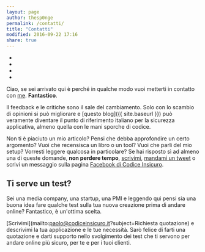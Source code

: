 ```yaml
---
layout: page
author: thesp0nge
permalink: /contatti/
title: "Contatti"
modified: 2016-09-22 17:16
share: true
---
```


<ul class="navbar-nav ml-auto">
<li class="nav-item">
<a target="_blank" class="nav-link" href="https://www.facebook.com/paoloperegoofficial/"><i class="fab fa-facebook-f"></i></a>
</li>
<li class="nav-item">
<a target="_blank"  class="nav-link" href="https://twitter.com/thesp0nge"><i class="fab fa-twitter"></i></a>
</li>
<li class="nav-item">
<a target="_blank"  class="nav-link" href="https://linkedin.com/in/paolo-perego"><i class="fab fa-linkedin"></i></a>
</li>
<li class="nav-item">
<a target="_blank"  class="nav-link" href="https://www.instagram.com/paoloperegoofficial/"><i class="fab fa-instagram"></i></a>
</li>
</ul>

Ciao, se sei arrivato qui è perché in qualche modo vuoi metterti in contatto
con [me](mailto:paolo@codiceinsicuro.it). **Fantastico**.

Il feedback e le critiche sono il sale del cambiamento. Solo con lo scambio di
opinioni si può migliorare e [questo blog]({{ site.baseurl }}) può veramente
diventare il punto di riferimento italiano per la sicurezza applicativa, almeno
quella con le mani sporche di codice.

Non ti è piaciuto un mio articolo? Pensi che debba approfondire un certo
argomento? Vuoi che recensisca un libro o un tool? Vuoi che parli del mio
setup? Vorresti leggere qualcosa in particolare? Se hai risposto sì ad almeno
una di queste domande, **non perdere tempo**,
[scrivimi](mailto:paolo@codiceinsicuro.it), [mandami un
tweet](https://twitter.com/thesp0nge) o scrivi un messaggio sulla pagina
[Facebook di Codice Insicuro](https://www.facebook.com/codiceinsicuro).

## Ti serve un test?

Sei una media company, una startup, una PMI e leggendo qui pensi sia una buona
idea fare qualche test sulla tua nuova creazione prima di andare online?
Fantastico, è un'ottima scelta.

[Scrivimi](mailto:paolo@codiceinsicuro.it?subject=Richiesta quotazione) e
descrivimi la tua applicazione e le tue necessità. Sarò felice di farti una
quotazione e darti supporto nello svolgimento dei test che ti servono per
andare online più sicuro, per te e per i tuoi clienti.
